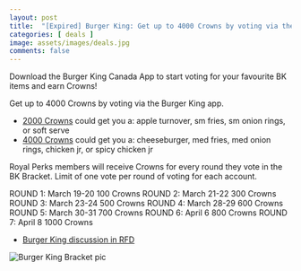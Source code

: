 ```yaml
---
layout: post
title:  "[Expired] Burger King: Get up to 4000 Crowns by voting via the Burger King app until Apr 8, 2024"
categories: [ deals ]
image: assets/images/deals.jpg
comments: false
---
```


Download the Burger King Canada App to start voting for your favourite BK items and earn Crowns!

Get up to 4000 Crowns by voting via the Burger King app. 
- [2000 Crowns](https://www.burgerking.ca/bkrewards) could get you a: apple turnover, sm fries, sm onion rings, or soft serve
- [4000 Crowns](https://www.burgerking.ca/bkrewards) could get you a: cheeseburger, med fries, med onion rings, chicken jr, or spicy chicken jr

Royal Perks members will receive Crowns for every round they vote in the BK Bracket. Limit of one vote per round of voting for each account.

ROUND 1: March 19-20 100 Crowns
ROUND 2: March 21-22 300 Crowns
ROUND 3: March 23-24 500 Crowns
ROUND 4: March 28-29 600 Crowns
ROUND 5: March 30-31 700 Crowns
ROUND 6: April 6 800 Crowns
ROUND 7: April 8 1000 Crowns

- [Burger King discussion in RFD](https://forums.redflagdeals.com/burger-king-burger-king-get-up-4000-crowns-voting-via-burger-king-app-starts-march-19-2682123/)

![Burger King Bracket pic](https://cdn.sanity.io/images/czqk28jt/prod_bk_ca/7357ff4cb2143df04a9239217e174bbeb6e31380-2000x1000.png?w=812&q=80&fit=max&auto=format)